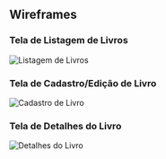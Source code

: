 ## Wireframes

### Tela de Listagem de Livros
![Listagem de Livros](wireframes/list.png)

### Tela de Cadastro/Edição de Livro
![Cadastro de Livro](wireframes/create.png)

### Tela de Detalhes do Livro
![Detalhes do Livro](wireframes/read.png)